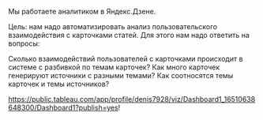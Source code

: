 Мы работаете аналитиком в Яндекс.Дзене.

Цель: нам надо автоматизировать анализ пользовательского взаимодействия с карточками статей. Для этого нам надо ответить на вопросы:

Сколько взаимодействий пользователей с карточками происходит в системе с разбивкой по темам карточек?
Как много карточек генерируют источники с разными темами?
Как соотносятся темы карточек и темы источников?

https://public.tableau.com/app/profile/denis7928/viz/Dashboard1_16510638648300/Dashboard1?publish=yes!
